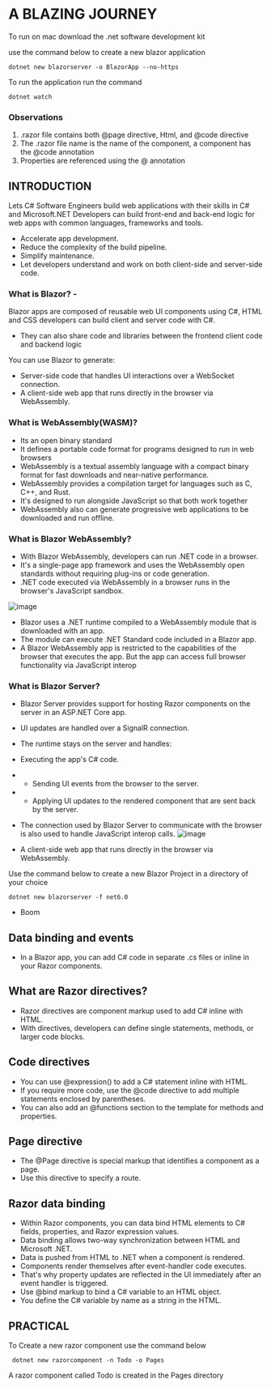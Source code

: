 # A BLAZING JOURNEY
To run on mac download the .net software development kit

use the command below to create a new blazor application

    dotnet new blazorserver -o BlazorApp --no-https

To run the application run the command 

    dotnet watch
    
### Observations    
1. .razor file contains both @page directive, Html, and @code directive 
2. The .razor file name is the name of the component, a component has the @code annotation
3. Properties are referenced using the @ annotation    
    
## INTRODUCTION
Lets C# Software Engineers build web applications with their skills in C# and Microsoft.NET Developers can build front-end and back-end logic for web apps with common languages, frameworks and tools.

- Accelerate app development.
- Reduce the complexity of the build pipeline.
- Simplify maintenance.
- Let developers understand and work on both client-side and server-side code.

### What is Blazor? - 
Blazor apps are composed of reusable web UI components using C#, HTML and CSS developers can build client and server code with C#.
- They can also share code and libraries between the frontend client code and backend logic

You can use Blazor to generate:
- Server-side code that handles UI interactions over a WebSocket connection.
- A client-side web app that runs directly in the browser via WebAssembly.

### What is WebAssembly(WASM)?
- Its an open binary standard 
- It defines a portable code format for programs designed to run in web browsers
- WebAssembly is a textual assembly language with a compact binary format for fast downloads and near-native performance.
- WebAssembly provides a compilation target for languages such as C, C++, and Rust.
- It's designed to run alongside JavaScript so that both work together
- WebAssembly also can generate progressive web applications to be downloaded and run offline.

### What is Blazor WebAssembly?
- With Blazor WebAssembly, developers can run .NET code in a browser.
- It's a single-page app framework and uses the WebAssembly open standards without requiring plug-ins or code generation.
- .NET code executed via WebAssembly in a browser runs in the browser's JavaScript sandbox. 

![image](https://user-images.githubusercontent.com/17984713/141642623-a6ce1bb8-927e-4b58-95b8-209fe2add22a.png)
- Blazor uses a .NET runtime compiled to a WebAssembly module that is downloaded with an app.
- The module can execute .NET Standard code included in a Blazor app.
- A Blazor WebAssembly app is restricted to the capabilities of the browser that executes the app. But the app can access full browser functionality via JavaScript interop

### What is Blazor Server?
- Blazor Server provides support for hosting Razor components on the server in an ASP.NET Core app.
- UI updates are handled over a SignalR connection.
- The runtime stays on the server and handles:
- Executing the app's C# code.
- - Sending UI events from the browser to the server.
- - Applying UI updates to the rendered component that are sent back by the server.
- The connection used by Blazor Server to communicate with the browser is also used to handle JavaScript interop calls.
![image](https://user-images.githubusercontent.com/17984713/141642784-6572fdfe-24f6-44be-9bab-12abff480c5e.png)

- A client-side web app that runs directly in the browser via WebAssembly.

Use the command below to create a new Blazor Project in a directory of your choice

    dotnet new blazorserver -f net6.0
- Boom 

## Data binding and events  

- In a Blazor app, you can add C# code in separate .cs files or inline in your Razor components.

## What are Razor directives?
- Razor directives are component markup used to add C# inline with HTML. 
- With directives, developers can define single statements, methods, or larger code blocks.  

## Code directives
- You can use @expression() to add a C# statement inline with HTML.
- If you require more code, use the @code directive to add multiple statements enclosed by parentheses.
- You can also add an @functions section to the template for methods and properties. 

## Page directive
- The @Page directive is special markup that identifies a component as a page. 
- Use this directive to specify a route. 


## Razor data binding
- Within Razor components, you can data bind HTML elements to C# fields, properties, and Razor expression values. 
- Data binding allows two-way synchronization between HTML and Microsoft .NET.
- Data is pushed from HTML to .NET when a component is rendered. 
- Components render themselves after event-handler code executes. 
- That's why property updates are reflected in the UI immediately after an event handler is triggered.
- Use @bind markup to bind a C# variable to an HTML object.
- You define the C# variable by name as a string in the HTML.

## PRACTICAL 

To Create a new razor component use the command below

     dotnet new razorcomponent -n Todo -o Pages

A razor component called Todo is created in the Pages directory




